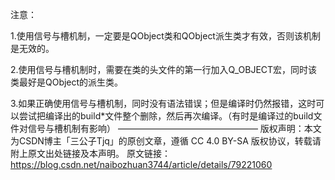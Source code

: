 注意：

1.使用信号与槽机制，一定要是QObject类和QObject派生类才有效，否则该机制是无效的。

2.使用信号与槽机制时，需要在类的头文件的第一行加入Q_OBJECT宏，同时该类最好是QObject的派生类。

3.如果正确使用信号与槽机制，同时没有语法错误；但是编译时仍然报错，这时可以尝试把编译出的build*文件整个删除，然后再次编译。（有时是编译过的build文件对信号与槽机制有影响）
————————————————
版权声明：本文为CSDN博主「三公子Tjq」的原创文章，遵循 CC 4.0 BY-SA 版权协议，转载请附上原文出处链接及本声明。
原文链接：https://blog.csdn.net/naibozhuan3744/article/details/79221060
